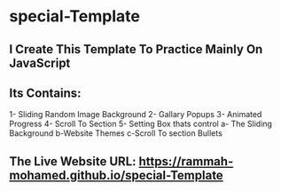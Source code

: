 # special-Template
## I Create This Template To Practice Mainly On JavaScript
## Its Contains: 
1- Sliding Random Image Background
2- Gallary Popups
3- Animated Progress
4- Scroll To Section 
5- Setting Box thats control
  a- The Sliding Background
  b-Website Themes
  c-Scroll To section Bullets 
## The Live Website URL: https://rammah-mohamed.github.io/special-Template
